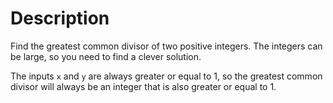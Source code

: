# Description

Find the greatest common divisor of two positive integers. The integers can be large, so you need to find a clever solution.

The inputs `x` and `y` are always greater or equal to 1, so the greatest common divisor will always be an integer that is also greater or equal to 1.
